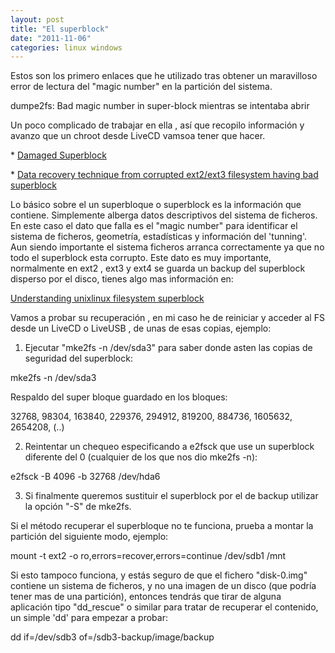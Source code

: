 ```yaml
---
layout: post
title: "El superblock"
date: "2011-11-06"
categories: linux windows
---
```


Estos son los primero enlaces que he utilizado tras obtener un maravilloso error de lectura del "magic number" en la partición del sistema.

dumpe2fs: Bad magic number in super-block mientras se intentaba abrir

Un poco complicado de trabajar en ella , así que recopilo información y avanzo que un chroot desde LiveCD vamsoa tener que hacer.

\* [Damaged Superblock](https://www.brunolinux.com/04-The_File_System/Damaged_Superblock.html "Damaged Superblock")

\* [Data recovery technique from corrupted ext2/ext3 filesystem having bad superblock](https://aniraj.blogspot.com/2006/05/data-recovery-technique-from-corrupted.html "Data recovery technique from corrupted ext2/ext3 filesystem having bad superblock")

Lo básico sobre el un superbloque o superblock es la información que contiene. Simplemente alberga datos descriptivos del sistema de ficheros. En este caso el dato que falla es el "magic number" para identificar el sistema de ficheros, geometría, estadísticas y información del 'tunning'. Aun siendo importante el sistema ficheros arranca correctamente ya que no todo el superblock esta corrupto. Este dato es muy importante, normalmente en ext2 , ext3 y ext4 se guarda un backup del superblock disperso por el disco, tienes algo mas información en:

[Understanding unixlinux filesystem superblock](https://www.cyberciti.biz/tips/understanding-unixlinux-filesystem-superblock.html "Entenido el superblock")

Vamos a probar su recuperación , en mi caso he de reiniciar y acceder al FS desde un LiveCD o LiveUSB , de unas de esas copias, ejemplo:

1) Ejecutar "mke2fs -n /dev/sda3" para saber donde asten las copias de seguridad del superblock:

 mke2fs -n /dev/sda3

Respaldo del super bloque guardado en los bloques:

32768, 98304, 163840, 229376, 294912, 819200, 884736, 1605632, 2654208, (..)

2) Reintentar un chequeo especificando a e2fsck que use un superblock diferente del 0 (cualquier de los que nos dio mke2fs -n):

 e2fsck -B 4096 -b 32768 /dev/hda6

3) Si finalmente queremos sustituir el superblock por el de backup utilizar la opción "-S" de mke2fs.

Si el método recuperar el superbloque no te funciona, prueba a montar la partición del siguiente modo, ejemplo:

 mount -t ext2 -o ro,errors=recover,errors=continue /dev/sdb1 /mnt

Si esto tampoco funciona, y estás seguro de que el fichero "disk-0.img" contiene un sistema de ficheros, y no una imagen de un disco (que podría tener mas de una partición), entonces tendrás que tirar de alguna aplicación tipo "dd\_rescue" o similar para tratar de recuperar el contenido, un simple 'dd' para empezar a probar:

 dd if=/dev/sdb3 of=/sdb3-backup/image/backup
